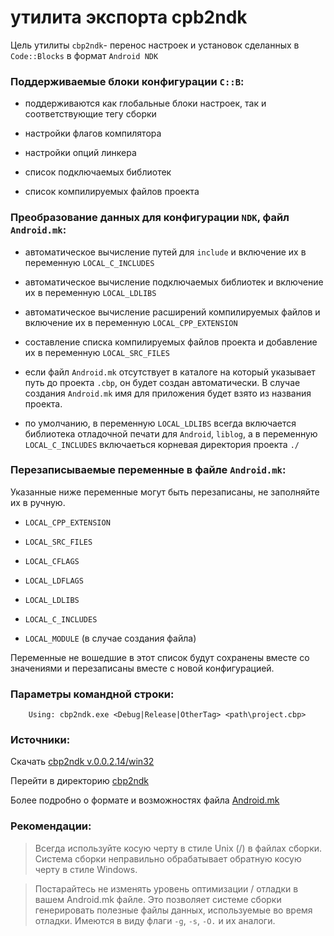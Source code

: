 
# утилита экспорта cpb2ndk

Цель утилиты `cbp2ndk`- перенос настроек и установок сделанных в `Code::Blocks` в формат `Android NDK`

### Поддерживаемые блоки конфигурации `C::B`:

- поддерживаются как глобальные блоки настроек, так и соответствующие тегу сборки

- настройки флагов компилятора

- настройки опций линкера

- список подключаемых библиотек

- список компилируемых файлов проекта


### Преобразование данных для конфигурации `NDK`, файл `Android.mk`:

- автоматическое вычисление путей для `include` и включение их в переменную `LOCAL_C_INCLUDES`

- автоматическое вычисление подключаемых библиотек и включение их в переменную `LOCAL_LDLIBS`

- автоматическое вычисление расширений компилируемых файлов и включение их в переменную `LOCAL_CPP_EXTENSION`

- составление списка компилируемых файлов проекта и добавление их в переменную `LOCAL_SRC_FILES`

- если файл `Android.mk` отсутствует в каталоге на который указывает путь до проекта `.cbp`, он будет создан автоматически. В случае создания `Android.mk` имя для приложения будет взято из названия проекта.

- по умолчанию, в переменную `LOCAL_LDLIBS` всегда включается библиотека отладочной печати для `Android`, `liblog`, а в переменную `LOCAL_C_INCLUDES` включаеться корневая директория проекта `./`


### Перезаписываемые переменные в файле `Android.mk`:

Указанные ниже переменные могут быть перезаписаны, не заполняйте их в ручную.  

- `LOCAL_CPP_EXTENSION`

- `LOCAL_SRC_FILES`

- `LOCAL_CFLAGS`

- `LOCAL_LDFLAGS`

- `LOCAL_LDLIBS`

- `LOCAL_C_INCLUDES`

- `LOCAL_MODULE` (в случае создания файла)


Переменные не вошедшие в этот список будут сохранены вместе со значениями и перезаписаны вместе с новой конфигурацией.

### Параметры командной строки:


        Using: cbp2ndk.exe <Debug|Release|OtherTag> <path\project.cbp>


### Источники:

Скачать [cbp2ndk v.0.0.2.14/win32](https://github.com/ClnViewer/Code-Blocks-Android-NDK/raw/master/cbp2ndk/dist/cbp2ndk.zip) 

Перейти в директорию [cbp2ndk](https://github.com/ClnViewer/Code-Blocks-Android-NDK/tree/master/cbp2ndk)

Более подробно о формате и возможностях файла [Android.mk](https://developer.android.com/ndk/guides/android_mk)

### Рекомендации:

> Всегда используйте косую черту в стиле Unix (/) в файлах сборки. Система сборки неправильно обрабатывает обратную косую черту в стиле Windows.
   
> Постарайтесь не изменять уровень оптимизации / отладки в вашем Android.mk файле. Это позволяет системе сборки генерировать полезные файлы данных, используемые во время отладки. Имеются в виду флаги `-g`, `-s`, `-O.` и их аналоги.


